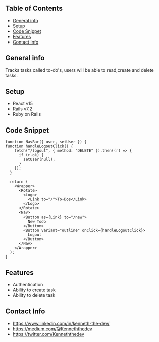 

## Table of Contents

* [General info](#general-info)
* [Setup](#setup)
* [Code Snippet](#code-snippet)
* [Features](#features)
* [Contact Info](#contact-info)
    

##   General info 

Tracks tasks called to-do's, users will be able to read,create and delete tasks.
     

##   Setup

* React v15 
* Rails v7.2
* Ruby on Rails
    


## Code Snippet

```
function NavBar({ user, setUser }) {
function handleLogoutClick() {
    fetch("/logout", { method: "DELETE" }).then((r) => {
      if (r.ok) {
        setUser(null);
      }
    });
  }
  
  return (
    <Wrapper>
      <Rotate>
        <Logo>
          <Link to="/">To-Dos</Link>
        </Logo>
      </Rotate>
      <Nav>
        <Button as={Link} to="/new">
          New Todo
        </Button>
        <Button variant="outline" onClick={handleLogoutClick}>
          Logout
        </Button>
      </Nav>
    </Wrapper>
  );
}

```



##  Features
* Authentication 
* Ability to create task
* Ability to delete task

     


##   Contact Info 
* https://www.linkedin.com/in/kenneth-the-dev/
* https://medium.com/@Kenneththedev
* https://twitter.com/Kenneththedev

